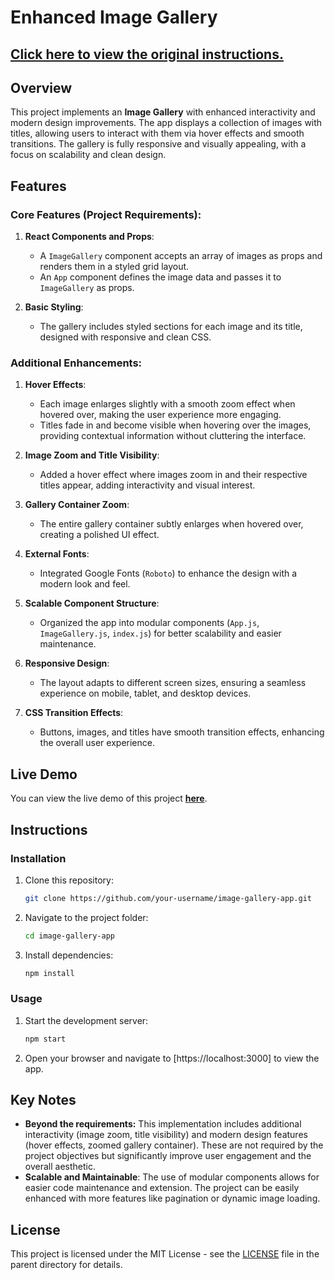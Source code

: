 # Enhanced Image Gallery

## [Click here to view the original instructions.](../instructions.md)

## Overview

This project implements an **Image Gallery** with enhanced interactivity and modern design improvements. The app displays a collection of images with titles, allowing users to interact with them via hover effects and smooth transitions. The gallery is fully responsive and visually appealing, with a focus on scalability and clean design.

## Features

### Core Features (Project Requirements):
1. **React Components and Props**:
   - A `ImageGallery` component accepts an array of images as props and renders them in a styled grid layout.
   - An `App` component defines the image data and passes it to `ImageGallery` as props.

2. **Basic Styling**:
   - The gallery includes styled sections for each image and its title, designed with responsive and clean CSS.

### Additional Enhancements:
1. **Hover Effects**:
   - Each image enlarges slightly with a smooth zoom effect when hovered over, making the user experience more engaging.
   - Titles fade in and become visible when hovering over the images, providing contextual information without cluttering the interface.

2. **Image Zoom and Title Visibility**:
   - Added a hover effect where images zoom in and their respective titles appear, adding interactivity and visual interest.

3. **Gallery Container Zoom**:
   - The entire gallery container subtly enlarges when hovered over, creating a polished UI effect.

4. **External Fonts**:
   - Integrated Google Fonts (`Roboto`) to enhance the design with a modern look and feel.

5. **Scalable Component Structure**:
   - Organized the app into modular components (`App.js`, `ImageGallery.js`, `index.js`) for better scalability and easier maintenance.

6. **Responsive Design**:
   - The layout adapts to different screen sizes, ensuring a seamless experience on mobile, tablet, and desktop devices.

7. **CSS Transition Effects**:
   - Buttons, images, and titles have smooth transition effects, enhancing the overall user experience.

## Live Demo
You can view the live demo of this project [**here**](https://Emagjby.github.com/simple-image-gallery-app).

## Instructions

### Installation
1. Clone this repository:
   ```bash
   git clone https://github.com/your-username/image-gallery-app.git

2. Navigate to the project folder:
   ```bash
   cd image-gallery-app

3. Install dependencies:
   ```bash
   npm install

### Usage
1. Start the development server:
   ```bash
   npm start

2. Open your browser and navigate to [https://localhost:3000] to view the app.

## Key Notes
- **Beyond the requirements:** This implementation includes additional interactivity (image zoom, title visibility) and modern design features (hover effects, zoomed gallery container). These are not required by the project objectives but significantly improve user engagement and the overall aesthetic.
- **Scalable and Maintainable**: The use of modular components allows for easier code maintenance and extension. The project can be easily enhanced with more features like pagination or dynamic image loading.

## License
This project is licensed under the MIT License - see the [LICENSE](../LICENSE) file in the parent directory for details.